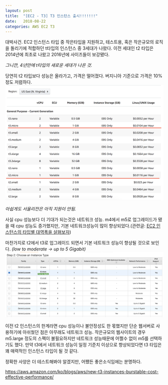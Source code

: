 ```yaml
---
layout: post
title:  "[EC2 - T3] T3 인스턴스 출시!!!!!!!"
date:   2018-08-22
categories: AWS EC2 T3
---
```


대박사건. EC2 인스턴스 타입 중 작은타입을 지원하고, 테스트용, 혹은 작은규모의 로직을 돌리기에 적합하던 t타입의 인스턴스 중 3세대가 나왔다. 이전 세대인 t2 타입은 2014년에 최초로 나왔고 2016년에 사이즈들이 보강됐다. 

*그니깐, 4년만에 t타입의 새로운 세대가 나온 것.*

당연히 t2 타입보다 성능은 올라가고, 가격은 떨어졌다. 버지니아 기준으로 가격은 10%정도 저렴하다. 
![그림1](/images/t2t3-pricing.png)

 *아쉽게도 서울리전은 아직 지원이 안됨.* 

사실 cpu 성능보다 더 기대가 되는것은 네트워크 성능. m4에서 m5로 업그레이드가 됐을 때 cpu 성능도 증가했지만, 기본 네트워크성능이 많이 향상되었다.(관련글: [EC2 인스턴스의 타입별 대역폭을 살펴보자](https://blog.wisen.co.kr/?p=7751))

마찬가지로 t2에서 t3로 업그레이드 되면서 기본 네트워크 성능이 향상될 것으로 보인다. *(low to moderate -> up to 5 Gigabit)* 
![그림2](/images/t2t3-performance.png)

이전 t2 인스턴스의 한계라면 cpu 성능이나 불안정성도 한 몫했지만 단순 웹서버로 사용하기에 아쉬웠던 점은 아무래도 네트워크 성능. 작은규모의 웹사이트의 경우 m5.large 정도의 스펙이 불필요하지만 네트워크 성능때문에 어쩔수 없이 m5를 선택하기도 했다. 만약 t3에서 네트워크 성능이 일정 기준치 이상으로 향상되었다면 t3 타입은 꽤 매력적인 인스턴스 타입이 될 것 같다. 

정확한 사양은 더 테스트해봐야 알겠지만, 어쨌든 좋은소식임에는 분명하다. 

https://aws.amazon.com/ko/blogs/aws/new-t3-instances-burstable-cost-effective-performance/